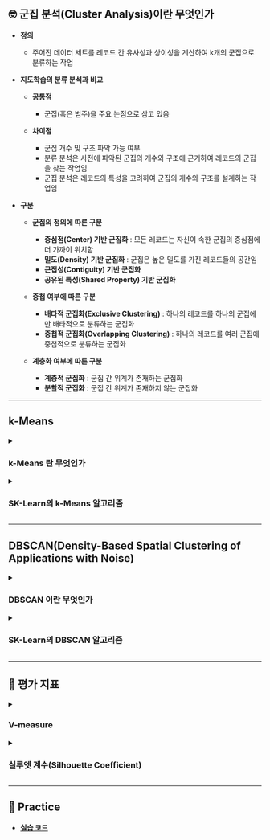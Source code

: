 ## 🤓 군집 분석(Cluster Analysis)이란 무엇인가

- **정의**
    - 주어진 데이터 세트를 레코드 간 유사성과 상이성을 계산하여 k개의 군집으로 분류하는 작업

- **지도학습의 분류 분석과 비교**
    - **공통점**
        - 군집(혹은 범주)을 주요 논점으로 삼고 있음
    
    - **차이점**
        - 군집 개수 및 구조 파악 가능 여부
        - 분류 분석은 사전에 파악된 군집의 개수와 구조에 근거하여 레코드의 군집을 찾는 작업임
        - 군집 분석은 레코드의 특성을 고려하여 군집의 개수와 구조를 설계하는 작업임

- **구분**
    - **군집의 정의에 따른 구분**
        - **중심점(Center) 기반 군집화** : 모든 레코드는 자신이 속한 군집의 중심점에 더 가까이 위치함
        - **밀도(Density) 기반 군집화** : 군집은 높은 밀도를 가진 레코드들의 공간임
        - **근접성(Contiguity) 기반 군집화**
        - **공유된 특성(Shared Property) 기반 군집화**

    - **중첩 여부에 따른 구분**
        - **배타적 군집화(Exclusive Clustering)** : 하나의 레코드를 하나의 군집에만 배타적으로 분류하는 군집화
        - **중첩적 군집화(Overlapping Clustering)** : 하나의 레코드를 여러 군집에 중첩적으로 분류하는 군집화
    
    - **계층화 여부에 따른 구분**
        - **계층적 군집화** : 군집 간 위계가 존재하는 군집화
        - **분할적 군집화** : 군집 간 위계가 존재하지 않는 군집화

---

## k-Means

<details><summary><h3>k-Means 란 무엇인가</h3></summary>

- **정의**
    - 중심점 기반 배타적, 분할적 군집화 알고리즘

- **목표**
    - 각 군집의 Means를 최소화하는 것

        - `k` : k개의 군집
        - `Means` : 중심점과 레코드 간 평균 거리
        - `centroid` : 중심점

- **과정**
    - 데이터 세트를 그래프에 묘사함
    - `k` 개의 `centroid` 을 그래프 상에 임의로 배치함
    - 레코드를 가장 가까이 위치한 `centroid` 의 군집으로 군집화함
    - `Means` 를 계산하여 `centroid` 의 위치를 군집의 중심으로 재배치함
    - 레코드를 가장 가까이 위치한 `centroid` 의 군집으로 재군집화함
    - `Means` 를 계산하여 `centroid` 의 위치를 군집의 중심으로 재배치함
    - `Means` 가 최소화될 때까지 이상의 절차를 반복함

</details>

<details><summary><h3>SK-Learn의 k-Means 알고리즘</h3></summary>

- **사용 방법**

    ```
    from sklearn.cluster import KMeans
    from sklearn.metrics import silhouette_score

    k = "군집 갯수 설정"

    # k-Means 알고리즘 인스턴스 생성
    km = KMeans(n_clusters = k)

    # 군집화 훈련
    km.fit(X)

    # 군집 분석 수행 및 결과 저장
    y_redict = km.predict(X)

    # 대표적인 성능 평가 지표인 실루엣 계수를 통한 성능 평가
    score = silhouette_score(X, y_predict)

    print(score)
    ```

- **주요 하이퍼파라미터**
    - `random_state = None`

    - `n_clusters` : 군집 갯수

    - `init = 'k-means++'` : 중심점 초기화 방법
        - `random` : 무작위 방식
        - `k-means++` : k-means++ 방식

    - `n_init = 10` : 초기 중심점 탐색 횟수로서 $n$ 번의 탐색 후 `Means` 가 가장 낮은 중심점을 선택함

    - `max_iter = None` : 중심점 이동 최대 횟수 설정

- **다음의 속성을 통해 훈련된 모델의 정보를 확인할 수 있음**
    - `labels_` : 각 레코드가 속한 군집 번호
    - `cluster_centers_` : 군집별 중심점 위치
    - `n_iter_` : 중심점 이동 횟수
    - `inertia_` : 군집별 응집도 평균으로서 수치가 낮을수록 응집도가 높다고 판단함
    - `n_features_in_` : 설명변수 개수
    - `feature_names_in_` : 설명변수명

- **최적의 k 구하기** : `inertia_` 활용

    ```
    import matplotlib.pyplot as plt

    # 군집 갯수를 1~10까지 설정
    ks = range(1, 10)
    
    # 응집도를 저장할 리스트 생성
    inertias = []

    # 군집 분석 수행
    for k in ks:
        km = KMeans(n_clusters = k)
        km.fit(X)
        inertias.append(km.inertia_)

    # k의 변화에 따른 응집도 변화 양상 시각화    
    plt.plot(ks, inertias, '-o')
    plt.xticks(ks)
    plt.xlabel('number of clusters(k)')
    plt.ylabel('inertia')

    plt.show()
    ```

- **군집화 결과 시각화(2차원 가정)** : `cluster_centers_` 활용

    ```
    import matplotlib.pyplot as plt
    from matplotlib.colors import ListedColormap

    X["y"] = km.labels_

    # 군집별 레코드 분포 시각화
    plt.scatter(
        X.iloc[:, 0], 
        X.iloc[:, 1], 
        marker = 'o', 
        s = 50, 
        c = X["y"], 
        edgecolor = 'black')

    # 군집별 중심점 위치 시각화
    plt.scatter(
        km.cluster_centers_[:, 0], 
        km.cluster_centers_[:, 1],
        marker = '*', 
        s = 250, 
        c = 'red', 
        edgecolor = 'black')

    # 축 이름 기입
    plt.xlabel(X.columns[0])
    plt.ylabel(X.columns[1])
    
    plt.show()
    ```

</details>

---

## DBSCAN(Density-Based Spatial Clustering of Applications with Noise)

<details><summary><h3>DBSCAN 이란 무엇인가</h3></summary>

- **정의**
    - 밀도 기반 배타적, 분할적 군집화 알고리즘

- **잡음(Noise)을 활용한 밀도 기반(Density-Based) 공간(Spatial) 군집화**
    
    - **k-Means 군집 분석의 한계점**
        - 이상치를 탐지할 수 없어 해당 값에 의해 `centroid` 가 좌우될 수 있음
    
    - **DBSCAN 군집 분석의 보완 방안**
        - 특정 레코드가 특정 군집에 속하는 경우, 해당 군집에 속하는 다른 레코드들과 가까이 위치해야 함을 전제함

- **DBSCAN 의 레코드 구분**

    ![IMG_7115](https://user-images.githubusercontent.com/116495744/224615745-cd9d88fe-c4d4-4f90-9d8c-a989a8ffff3d.PNG)

    - **핵심 요소(Core)** : 밀도의 중심이 되는 레코드
        - **최소 요소(Minimum number of neighbors)** : 핵심 요소 판별 조건으로서 직경 내 레코드 수 최소치
        - **직경(Radius)** : 핵심 요소 기준 반경으로서 밀도 영역(Dense Area)의 범위

    - **경계 요소(Border)** : 군집 범위의 경계선에 위치한 레코드
    - **잡음 요소(Noise)** : 어떠한 군집에도 속하지 않는 레코드로서 이상치

</details>

<details><summary><h3>SK-Learn의 DBSCAN 알고리즘</h3></summary>

- **사용 방법**

    ```
    from sklearn.cluster import DBSCAN
    from sklearn.metrics import silhouette_score

    # DBSCAN 알고리즘 인스턴스 생성
    db = DBSCAN()

    # 군집화 훈련
    db.fit(X)

    # 군집 분석 수행 및 결과 저장
    y_predict = db.predict(X)

    # 대표적인 성능 평가 지표인 실루엣 계수를 통한 성능 평가
    score = silhouette_score(X, y_predict)

    print(score)
    ```

- **주요 하이퍼파라미터**
    - `eps = 0.3` : 직경
    - `min_samples = 7` : 최소 요소

- **다음의 속성을 통해 훈련된 모델의 정보를 확인할 수 있음**
    - `labels_` : 각 레코드가 속한 군집 번호
        - `-1` : 이상치 군집
    
    - `core_sample_indices_` : 군집별 핵심 요소의 행 번호

</details>

---

## 💯 평가 지표

<details><summary><h3>V-measure</h3></summary>

- **군집 분석의 목표**
    - 군집 간 거리는 멀고, 군집 내 레코드 간 거리는 가깝게 군집화하는 것

- **V-measure 의 정의**
    - 균질성과 완전성의 조화 평균
    
        - **균질성(Homogeneity)** : 각 군집(예측값)이 동일한 실제값으로 구성되어 있는 정도
        - **완전성(Completeness)** : 각 실제값에 대하여 동일한 군집(예측값)으로 구성되어 있는 정도

- **전제**
    - 군집이 사전에 정의되어 있는 경우 사용함
    - 군집이 사전에 정의되어 있지 않을 경우에는 후술할 실루엣 계수를 사용함

- **사용 방법**

    ```
    from sklearn.metrics import homogeneity_score
    from sklearn.metrics import completeness_score
    from sklearn.metrics import v_measure_score

    # 균질성 평가
    score0 = homogeneity_score(y, db.labels_)
    
    # 완전성 평가
    score1 = completeness_score(y, db.labels_)
    
    # V-measure을 통한 성능 평가
    score2 = v_measure_score(y, db.labels_)
    
    print(score0, score1, score2)
    ```

</details>

<details><summary><h3>실루엣 계수(Silhouette Coefficient)</h3></summary>

- **군집 분석의 목표** : 군집 간 거리는 멀고, 군집 내 레코드 간 거리는 가깝게 군집화하는 것

- **실루엣 계수(Silhouette Coefficient)의 정의**

- **사용 방법**

    ```
    from sklearn.metrics import silhouette_score

    # 실루엣 계수를 통한 성능 평가
    score = silhouette_score(X, db.labels_)

    print(score)
    ```

</details>

---

## 📝 Practice

- [**실습 코드**]()